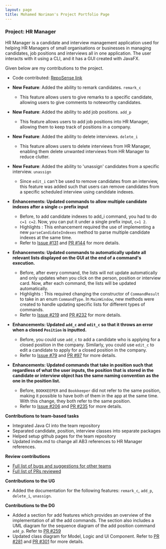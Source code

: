 ```yaml
---
layout: page
title: Mohamed Noriman's Project Portfolio Page
---
```


### Project: HR Manager

HR Manager is a candidate and interview management application used for helping HR Managers of small organisations
or businesses in managing candidates, job positions and interviews all in one application.
The user interacts with it using a CLI, and it has a GUI created with JavaFX.

Given below are my contributions to the project.

* Code contributed: [RepoSense link](https://nus-cs2103-ay2122s1.github.io/tp-dashboard/?search=seaweed&sort=groupTitle&sortWithin=title&timeframe=commit&mergegroup=&groupSelect=groupByRepos&breakdown=true&checkedFileTypes=docs~functional-code~test-code~other&since=2021-09-17&tabOpen=true&tabType=authorship&tabAuthor=seaweediman&tabRepo=AY2122S1-CS2103T-W13-1%2Ftp%5Bmaster%5D&authorshipIsMergeGroup=false&authorshipFileTypes=docs~functional-code~test-code&authorshipIsBinaryFileTypeChecked=false)

* **New Feature**: Added the ability to remark candidates. `remark_c`
  * This feature allows users to give remarks to a specific candidate, allowing users to give comments to noteworthy candidates.

* **New Feature**: Added the ability to add job positions. `add_p`
  * This feature allows users to add job positions into HR Manager, allowing them to keep track of positions in a company.

* **New Feature**: Added the ability to delete interviews. `delete_i`
  * This feature allows users to delete interviews from HR Manager, enabling them delete unwanted interviews from HR Manager to reduce clutter.

* **New Feature**: Added the ability to 'unassign' candidates from a specific interview. `unassign`
  * Since `edit_i` can't be used to remove candidates from an interview, this feature was added such that users can remove candidates from a specific scheduled interview using candidate indexes.
  
* **Enhancements: Updated commands to allow multiple candidate indexes after a single `c=` prefix input**
  * Before, to add candidate indexes to add_i command, you had to do `c=1 c=2`. Now, you can put it under a single prefix input, 
   `c=1 2`.
  * Highlights : This enhancement required the use of implementing a new `parseCandidateIndexes` method to parse multiple candidate indexes at the same time.
  * Refer to [Issue #131](https://github.com/AY2122S1-CS2103T-W13-1/tp/issues/131) and [PR #144](https://github.com/AY2122S1-CS2103T-W13-1/tp/pull/144) for more details.

* **Enhancements: Updated commands to automatically update all relevant lists displayed on the GUI at the end of a command's execution.**
  * Before, after every command, the lists will not update automatically and only updates when you click on the person, position or interview card. Now, after each command, the lists will be updated automatically.
  * Highlights : This required changing the constructor of `CommandResult` to take in an enum `CommandType`. In `MainWindow`, new methods were created to handle updating specific lists for different types of commands.
  * Refer to [Issue #219](https://github.com/AY2122S1-CS2103T-W13-1/tp/issues/219) and [PR #232](https://github.com/AY2122S1-CS2103T-W13-1/tp/pull/232) for more details.

* **Enhancements: Updated `add_c` and `edit_c` so that it throws an error when a closed `Position` is inputted.**
  * Before, you could use `add_c` to add a candidate who is applying for a closed position in the company. Similarly, you could use `edit_c` to edit a candidate to apply for a closed position in the company.
  * Refer to [Issue #79](https://github.com/AY2122S1-CS2103T-W13-1/tp/issues/79) and [PR #97](https://github.com/AY2122S1-CS2103T-W13-1/tp/pull/97) for more details.

* **Enhancements: Updated commands that take in position such that regardless of what the user inputs, the position that is stored in the candidate or interview object has the same naming convention as the one in the position list.**
  * Before, `BOOKKEEPER` and `Bookkeeper` did not refer to the same position, making it possible to have both of them in the app at the same time. With this change, they both refer to the same position.
  * Refer to [Issue #206](https://github.com/AY2122S1-CS2103T-W13-1/tp/issues/206) and [PR #235](https://github.com/AY2122S1-CS2103T-W13-1/tp/pull/235) for more details.
  
**Contributions to team-based tasks** 
* Integrated Java CI into the team repository
* Separated candidate, position, interview classes into separate packages
* Helped setup github pages for the team repository
* Updated index.md to change all AB3 references to HR Manager references.

**Review contributions**
* [Full list of bugs and suggestions for other teams](https://github.com/seaweediman/ped/issues/)
* [Full list of PRs reviewed](https://github.com/AY2122S1-CS2103T-W13-1/tp/pulls?q=is%3Apr+is%3Aclosed+reviewed-by%3Aseaweediman)

**Contributions to the UG**
* Added the documentation for the following features: `remark_c`, `add_p`, `delete_i`, `unassign`.

**Contributions to the DG**
* Added a section for add features which provides an overview of the implementation of all the add commands. The section also includes a UML diagram for the sequence diagram of the add
  position command `add_p`. Refer to [PR #259](https://github.com/AY2122S1-CS2103T-W13-1/tp/pull/259)
* Updated class diagram for Model, Logic and UI Component. Refer to [PR #281](https://github.com/AY2122S1-CS2103T-W13-1/tp/pull/281) and [PR #301](https://github.com/AY2122S1-CS2103T-W13-1/tp/pull/301) for more details.
